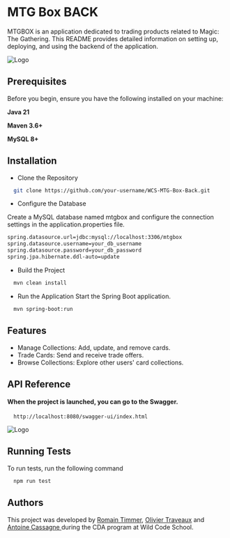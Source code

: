 
# MTG Box BACK 

MTGBOX is an application dedicated to trading products related to Magic: The Gathering. This README provides detailed information on setting up, deploying, and using the backend of the application.




![Logo](https://camo.githubusercontent.com/367cedafe82ef348a8c3ceb2583abe123868721c735356e10b9d9cd94437e419/68747470733a2f2f692e706f7374696d672e63632f7843396a33534b302f6d74672d6261636b67726f756e642d352d666f746f722d323032343036323331343131322e706e67)


## Prerequisites

Before you begin, ensure you have the following installed on your machine:

**Java 21** 

**Maven 3.6+** 

**MySQL 8+** 


## Installation

- Clone the Repository

```bash
  git clone https://github.com/your-username/WCS-MTG-Box-Back.git

```

- Configure the Database

Create a MySQL database named mtgbox and configure the connection settings in the application.properties file.


```bash
spring.datasource.url=jdbc:mysql://localhost:3306/mtgbox
spring.datasource.username=your_db_username
spring.datasource.password=your_db_password
spring.jpa.hibernate.ddl-auto=update
```

- Build the Project

```bash
  mvn clean install

```


- Run the Application
Start the Spring Boot application.


```bash
  mvn spring-boot:run

```

    
## Features

- Manage Collections: Add, update, and remove cards.
- Trade Cards: Send and receive trade offers.
- Browse Collections: Explore other users' card collections.


## API Reference

#### When the project is launched, you can go to the Swagger.

```http
  http://localhost:8080/swagger-ui/index.html
```




![Logo](https://i.postimg.cc/rm0pDjgj/Capture-d-cran-du-2024-07-16-11-55-26.png)

## Running Tests

To run tests, run the following command

```bash
  npm run test
```


## Authors

This project was developed by [Romain Timmer](https://github.com/RtimmerGH), [Olivier Traveaux](https://github.com/oliviertraveaux)  and [Antoine Cassagne ](https://github.com/cassaga) during  the CDA program at Wild Code School.
